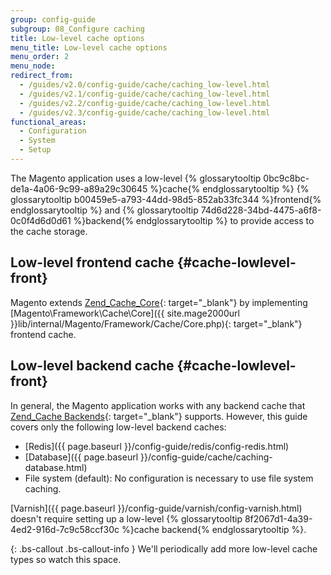 ```yaml
---
group: config-guide
subgroup: 08_Configure caching
title: Low-level cache options
menu_title: Low-level cache options
menu_order: 2
menu_node:
redirect_from:
  - /guides/v2.0/config-guide/cache/caching_low-level.html
  - /guides/v2.1/config-guide/cache/caching_low-level.html
  - /guides/v2.2/config-guide/cache/caching_low-level.html
  - /guides/v2.3/config-guide/cache/caching_low-level.html
functional_areas:
  - Configuration
  - System
  - Setup
---
```


The Magento application uses a low-level {% glossarytooltip 0bc9c8bc-de1a-4a06-9c99-a89a29c30645 %}cache{% endglossarytooltip %} {% glossarytooltip b00459e5-a793-44dd-98d5-852ab33fc344 %}frontend{% endglossarytooltip %} and {% glossarytooltip 74d6d228-34bd-4475-a6f8-0c0f4d6d0d61 %}backend{% endglossarytooltip %} to provide access to the cache storage.

## Low-level frontend cache   {#cache-lowlevel-front}

Magento extends [Zend\_Cache\_Core](http://framework.zend.com/manual/1.12/en/zend.cache.frontends.html){: target="_blank"} by implementing [Magento\\Framework\\Cache\\Core]({{ site.mage2000url }}lib/internal/Magento/Framework/Cache/Core.php){: target="_blank"} frontend cache.

## Low-level backend cache   {#cache-lowlevel-front}

In general, the Magento application works with any backend cache that [Zend\_Cache Backends](http://framework.zend.com/manual/1.12/en/zend.cache.backends.html){: target="_blank"} supports. However, this guide covers only the following low-level backend caches:

*   [Redis]({{ page.baseurl }}/config-guide/redis/config-redis.html)
*   [Database]({{ page.baseurl }}/config-guide/cache/caching-database.html)
*   File system (default): No configuration is necessary to use file system caching.

[Varnish]({{ page.baseurl }}/config-guide/varnish/config-varnish.html) doesn't require setting up a low-level {% glossarytooltip 8f2067d1-4a39-4ed2-916d-7c9c58ccf30c %}cache backend{% endglossarytooltip %}.

{: .bs-callout .bs-callout-info }
We'll periodically add more low-level cache types so watch this space.
